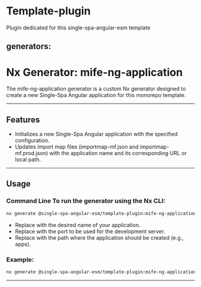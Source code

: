 # Template-plugin
Plugin dedicated for this single-spa-angular-esm template

## generators:

# Nx Generator: mife-ng-application 
The mife-ng-application generator is a custom Nx generator designed to create a new Single-Spa Angular application for this monorepo template. 

--- 

## Features
 - Initializes a new Single-Spa Angular application with the specified configuration.
 - Updates import map files (importmap-mf.json and importmap-mf.prod.json) with the application name and its corresponding URL or local path.
  
 --- 
 
 ## Usage 
 ### Command Line To run the generator using the Nx CLI:
  ```bash 
  nx generate @single-spa-angular-esm/template-plugin:mife-ng-application --name=<application-name> --port=<port-number> --directory=<directory>
  ```

   - Replace <application-name> with the desired name of your application.
   - Replace <port-number> with the port to be used for the development server. 
   - Replace <directory> with the path where the application should be created (e.g., apps). 
  
  ### Example: 
  ```bash 
  nx generate @single-spa-angular-esm/template-plugin:mife-ng-application --name=my-app --port=4201 --directory=apps
  ```
  
   --- 